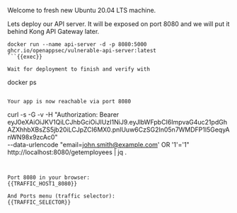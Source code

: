 Welcome to fresh new Ubuntu 20.04 LTS machine.

Lets deploy our API server. It will be exposed on port 8080 and we will put it behind Kong API Gateway later.
```
docker run --name api-server -d -p 8080:5000  ghcr.io/openappsec/vulnerable-api-server:latest
```{{exec}} 

Wait for deployment to finish and verify with
```
docker ps
```{{exec}}

Your app is now reachable via port 8080
```
 curl -s -G -v -H "Authorization: Bearer eyJ0eXAiOiJKV1QiLCJhbGciOiJIUzI1NiJ9.eyJlbWFpbCI6ImpvaG4uc21pdGhAZXhhbXBsZS5jb20iLCJpZCI6MX0.pnlUuw6CzSG2In05n7WMDFP1l5GeqyAnWN98x9zcAc0" \
--data-urlencode "email=john.smith@example.com' OR '1'='1" \
http://localhost:8080/getemployees | jq .
```{{exec}}


Port 8080 in your browser:
{{TRAFFIC_HOST1_8080}}

And Ports menu (traffic selector):
{{TRAFFIC_SELECTOR}}